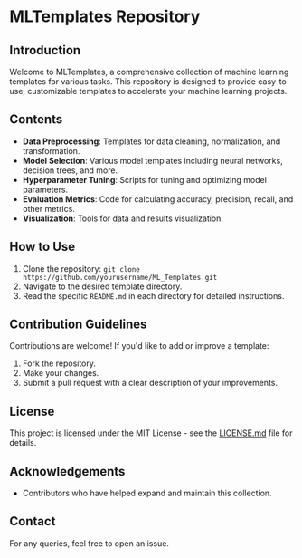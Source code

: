 # MLTemplates Repository

## Introduction
Welcome to MLTemplates, a comprehensive collection of machine learning templates for various tasks. This repository is designed to provide easy-to-use, customizable templates to accelerate your machine learning projects.

## Contents
- **Data Preprocessing**: Templates for data cleaning, normalization, and transformation.
- **Model Selection**: Various model templates including neural networks, decision trees, and more.
- **Hyperparameter Tuning**: Scripts for tuning and optimizing model parameters.
- **Evaluation Metrics**: Code for calculating accuracy, precision, recall, and other metrics.
- **Visualization**: Tools for data and results visualization.

## How to Use
1. Clone the repository: `git clone https://github.com/yourusername/ML_Templates.git`
2. Navigate to the desired template directory.
3. Read the specific `README.md` in each directory for detailed instructions.

## Contribution Guidelines
Contributions are welcome! If you'd like to add or improve a template:
1. Fork the repository.
2. Make your changes.
3. Submit a pull request with a clear description of your improvements.

## License
This project is licensed under the MIT License - see the [LICENSE.md](LICENSE.md) file for details.

## Acknowledgements
- Contributors who have helped expand and maintain this collection.

## Contact
For any queries, feel free to open an issue.


